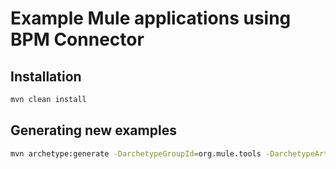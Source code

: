 # Example Mule applications using BPM Connector

## Installation
```bash
mvn clean install
```

## Generating new examples
```bash
mvn archetype:generate -DarchetypeGroupId=org.mule.tools -DarchetypeArtifactId=mule-apikit-archetype -DarchetypeVersion=1.3.0 -DarchetypeRepository=http://repository.mulesoft.org/releases -DgroupId=com.alfame.esb.bpm.examples -DartifactId=new-example -Dpackage=com.alfame.com.esb.bpm.examples -Dversion=1.0.0-SNAPSHOT -B
```
